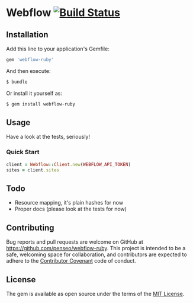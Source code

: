 # Webflow [![Build Status](https://travis-ci.org/penseo/webflow-ruby.svg?branch=master)](https://travis-ci.org/penseo/webflow-ruby)

## Installation
Add this line to your application's Gemfile:

```ruby
gem 'webflow-ruby'
```

And then execute:

```bash
$ bundle
```

Or install it yourself as:

```bash
$ gem install webflow-ruby
```

## Usage
Have a look at the tests, seriously!

### Quick Start
```ruby
client = Webflow::Client.new(WEBFLOW_API_TOKEN)
sites = client.sites
```

## Todo
* Resource mapping, it's plain hashes for now
* Proper docs (please look at the tests for now)

## Contributing
Bug reports and pull requests are welcome on GitHub at https://github.com/penseo/webflow-ruby. This project is intended to be a safe, welcoming space for collaboration, and contributors are expected to adhere to the [Contributor Covenant](http://contributor-covenant.org) code of conduct.

## License
The gem is available as open source under the terms of the [MIT License](http://opensource.org/licenses/MIT).
